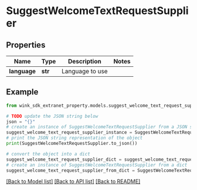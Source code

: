 # SuggestWelcomeTextRequestSupplier


## Properties

Name | Type | Description | Notes
------------ | ------------- | ------------- | -------------
**language** | **str** | Language to use | 

## Example

```python
from wink_sdk_extranet_property.models.suggest_welcome_text_request_supplier import SuggestWelcomeTextRequestSupplier

# TODO update the JSON string below
json = "{}"
# create an instance of SuggestWelcomeTextRequestSupplier from a JSON string
suggest_welcome_text_request_supplier_instance = SuggestWelcomeTextRequestSupplier.from_json(json)
# print the JSON string representation of the object
print(SuggestWelcomeTextRequestSupplier.to_json())

# convert the object into a dict
suggest_welcome_text_request_supplier_dict = suggest_welcome_text_request_supplier_instance.to_dict()
# create an instance of SuggestWelcomeTextRequestSupplier from a dict
suggest_welcome_text_request_supplier_from_dict = SuggestWelcomeTextRequestSupplier.from_dict(suggest_welcome_text_request_supplier_dict)
```
[[Back to Model list]](../README.md#documentation-for-models) [[Back to API list]](../README.md#documentation-for-api-endpoints) [[Back to README]](../README.md)


